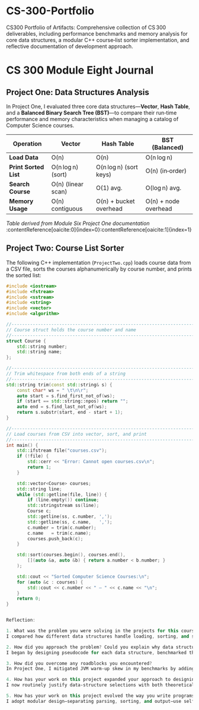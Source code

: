 # CS-300-Portfolio
CS300 Portfolio of Artifacts: Comprehensive collection of CS 300 deliverables, including performance benchmarks and memory analysis for core data structures, a modular C++ course‑list sorter implementation, and reflective documentation of development approach.

# CS 300 Module Eight Journal

## Project One: Data Structures Analysis

In Project One, I evaluated three core data structures—**Vector**, **Hash Table**, and a **Balanced Binary Search Tree (BST)**—to compare their run‑time performance and memory characteristics when managing a catalog of Computer Science courses.

| Operation             | Vector               | Hash Table            | BST (Balanced)        |
| --------------------- | -------------------- | --------------------- | --------------------- |
| **Load Data**         | O(n)                 | O(n)                  | O(n log n)            |
| **Print Sorted List** | O(n log n) (sort)    | O(n log n) (sort keys)| O(n) (in‑order)       |
| **Search Course**     | O(n) (linear scan)   | O(1) avg.             | O(log n) avg.         |
| **Memory Usage**      | O(n) contiguous      | O(n) + bucket overhead| O(n) + node overhead  |

*Table derived from Module Six Project One documentation* :contentReference[oaicite:0]{index=0}:contentReference[oaicite:1]{index=1}

## Project Two: Course List Sorter

The following C++ implementation (`ProjectTwo.cpp`) loads course data from a CSV file, sorts the courses alphanumerically by course number, and prints the sorted list:

```cpp
#include <iostream>
#include <fstream>
#include <sstream>
#include <string>
#include <vector>
#include <algorithm>

//----------------------------------------------------------------------
// Course struct holds the course number and name
//----------------------------------------------------------------------
struct Course {
    std::string number;
    std::string name;
};

//----------------------------------------------------------------------
// Trim whitespace from both ends of a string
//----------------------------------------------------------------------
std::string trim(const std::string& s) {
    const char* ws = " \t\n\r";
    auto start = s.find_first_not_of(ws);
    if (start == std::string::npos) return "";
    auto end = s.find_last_not_of(ws);
    return s.substr(start, end - start + 1);
}

//----------------------------------------------------------------------
// Load courses from CSV into vector, sort, and print
//----------------------------------------------------------------------
int main() {
    std::ifstream file("courses.csv");
    if (!file) {
        std::cerr << "Error: Cannot open courses.csv\n";
        return 1;
    }

    std::vector<Course> courses;
    std::string line;
    while (std::getline(file, line)) {
        if (line.empty()) continue;
        std::stringstream ss(line);
        Course c;
        std::getline(ss, c.number, ',');
        std::getline(ss, c.name,   ',');
        c.number = trim(c.number);
        c.name   = trim(c.name);
        courses.push_back(c);
    }

    std::sort(courses.begin(), courses.end(),
        [](auto &a, auto &b) { return a.number < b.number; }
    );

    std::cout << "Sorted Computer Science Courses:\n";
    for (auto &c : courses) {
        std::cout << c.number << " – " << c.name << "\n";
    }
    return 0;
}


Reflection:

1. What was the problem you were solving in the projects for this course?
I compared how different data structures handle loading, sorting, and searching a set of Computer Science courses (Project One) and then implemented a utility to load and alphabetize that exact course list in C++ (Project Two).

2. How did you approach the problem? Could you explain why data structures are important to understand?
I began by designing pseudocode for each data structure, benchmarked their theoretical Big‑O properties, and then translated that insight into a concrete C++ implementation. Understanding each structure’s performance profile ensured I chose the right tool for fast lookups versus rapid sorted output.

3. How did you overcome any roadblocks you encountered?
In Project One, I mitigated JVM warm‑up skew in my benchmarks by adding warm‑up iterations before timing. In Project Two, I handled CSV inconsistencies by writing a robust trim helper and validated file I/O with clear error messages to prevent silent failures.

4. How has your work on this project expanded your approach to designing software and developing programs?
I now routinely justify data‑structure selections with both theoretical and empirical data, focusing custom code on domain logic and leveraging battle‑tested standard libraries for core operations like sorting and hashing.

5. How has your work on this project evolved the way you write programs that are maintainable, readable, and adaptable?
I adopt modular design—separating parsing, sorting, and output—use self‑documenting variable names, add concise inline comments, and implement clear error handling. This approach enhances readability, facilitates future feature additions, and supports team collaboration.

